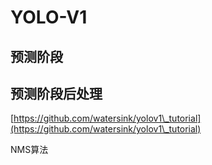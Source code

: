 # YOLO-V1

## 预测阶段



## 预测阶段后处理

[https://github.com/watersink/yolov1\_tutorial](https://github.com/watersink/yolov1\_tutorial)

NMS算法
